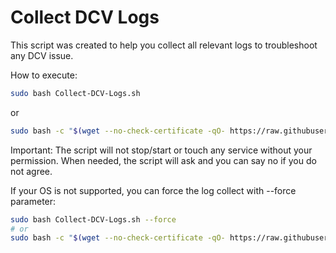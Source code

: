 # Collect DCV Logs

This script was created to help you collect all relevant logs to troubleshoot any DCV issue.

How to execute:

```bash
sudo bash Collect-DCV-Logs.sh
```

or

```bash
sudo bash -c "$(wget --no-check-certificate -qO- https://raw.githubusercontent.com/NISP-GmbH/Collect-DCV-Logs/main/Collect-DCV-Logs.sh)"
```

Important: The script will not stop/start or touch any service without your permission. When needed, the script will ask and you can say no if you do not agree.


If your OS is not supported, you can force the log collect with --force parameter:

```bash
sudo bash Collect-DCV-Logs.sh --force
# or
sudo bash -c "$(wget --no-check-certificate -qO- https://raw.githubusercontent.com/NISP-GmbH/Collect-DCV-Logs/main/Collect-DCV-Logs.sh)" -- --force
```
